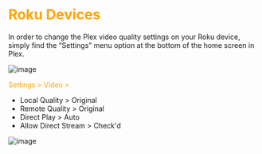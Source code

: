 # <span style="color:orange">Roku Devices</span>
In order to change the Plex video quality settings on your Roku device, simply find the “Settings” menu option at the bottom of the home screen in Plex.

![image](https://mediaclients.wiki/client%20screen%20shots/roku/wm-rokusettingsmu.png)

<span style="color:orange">Settings > Video ></span>

  * Local Quality > Original
  * Remote Quality > Original
  * Direct Play > Auto
  * Allow Direct Stream > Check'd

![image](https://mediaclients.wiki/client%20screen%20shots/roku/wm-rokuqualitymu.png)
